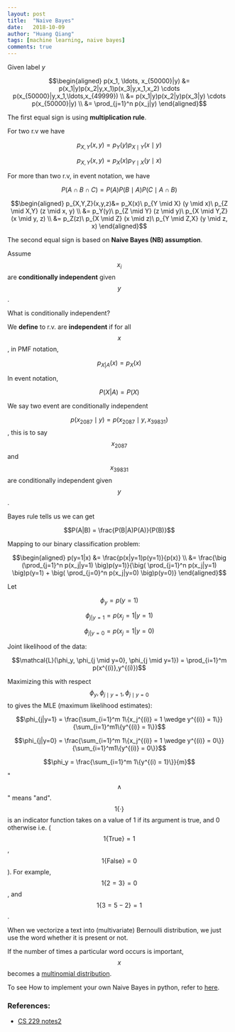 ```yaml
---
layout: post
title:  "Naive Bayes"
date:   2018-10-09
author: "Huang Qiang"
tags: [machine learning, naive bayes]
comments: true
---
```


Given label $y$

$$\begin{aligned}
p(x_1, \ldots, x_{50000}|y) &= p(x_1|y)p(x_2|y,x_1)p(x_3|y,x_1,x_2) \cdots p(x_{50000}|y,x_1,\ldots,x_{49999}) \\
&= p(x_1|y)p(x_2|y)p(x_3|y) \cdots p(x_{50000}|y) \\
&= \prod_{j=1}^n p(x_j|y)
\end{aligned}$$

The first equal sign is using **multiplication rule**.

For two r.v we have 

$$p_{X,Y}(x,y) = p_Y(y) p_{X \mid Y}(x \mid y)$$

$$p_{X,Y}(x,y) = p_X(x) p_{Y \mid X}(y \mid x)$$

For more than two r.v, in event notation, we have

$$P(A \cap B \cap C) = P(A) P(B \mid A) P(C \mid A \cap B)$$

$$\begin{aligned}
    p_{X,Y,Z}(x,y,z)&= p_X(x)\ p_{Y \mid X} (y \mid x)\ p_{Z \mid X,Y} (z \mid x, y) \\
                    &= p_Y(y)\ p_{Z \mid Y} (z \mid y)\ p_{X \mid Y,Z} (x \mid y, z) \\
                    &= p_Z(z)\ p_{X \mid Z} (x \mid z)\ p_{Y \mid Z,X} (y \mid z, x)
    \end{aligned}$$

The second equal sign is based on **Naive Bayes (NB) assumption**.

Assume $$x_i$$ are **conditionally independent** given $$y$$.

What is conditionally independent?

We **define** to r.v. are **independent** if for all $$x$$, in PMF notation,

$$p_{X|A}(x) = p_X(x)$$

In event notation,

$$P(X | A) = P(X)$$

We say two event are conditionally independent 

$$p(x_{2087} \mid y) = p(x_{2087} \mid y, x_{39831})$$, this is to say $$x_{2087}$$ and $$x_{39831}$$ are conditionally independent given $$y$$.

Bayes rule tells us we can get 

$$P(A|B) = \frac{P(B|A)P(A)}{P(B)}$$

Mapping to our binary classification problem: 

$$\begin{aligned}
p(y=1|x) &= \frac{p(x|y=1)p(y=1)}{p(x)} \\
         &= \frac{\big (\prod_{j=1}^n p(x_j|y=1) \big)p(y=1)}{\big( \prod_{j=1}^n p(x_j|y=1) \big)p(y=1) + \big( \prod_{j=0}^n p(x_j|y=0) \big)p(y=0)}
\end{aligned}$$

Let

$$\phi_y = p(y=1)$$

$$\phi_{j|y=1} = p(x_j = 1|y=1)$$

$$\phi_{j|y=0} = p(x_j = 1|y=0)$$

Joint likelihood of the data:

$$\mathcal{L}(\phi_y, \phi_{j \mid y=0}, \phi_{j \mid y=1}) = \prod_{i=1}^m p(x^{(i)},y^{(i)})$$

Maximizing this with respect $$\phi_y, \phi_{j \mid y=1}, \phi_{j \mid y=0}$$ to gives the MLE (maximum likelihood estimates):

$$\phi_{j|y=1} = \frac{\sum_{i=1}^m 1\{x_j^{(i)} = 1 \wedge y^{(i)} = 1\}}{\sum_{i=1}^m1\{y^{(i)} = 1\}}$$

$$\phi_{j|y=0} = \frac{\sum_{i=1}^m 1\{x_j^{(i)} = 1 \wedge y^{(i)} = 0\}}{\sum_{i=1}^m1\{y^{(i)} = 0\}}$$

$$\phi_y = \frac{\sum_{i=1}^m 1\{y^{(i) = 1}\}}{m}$$

"$$\wedge$$" means "and". $$1\{·\}$$ is an indicator function takes on a value of 1 if its argument is true, and 0 otherwise i.e. ($$1\{\text{True}\} = 1$$, $$1\{\text{False}\} = 0$$). For example, $$1\{2 = 3\} = 0$$, and $$1\{3 = 5 − 2\} = 1$$.

When we vectorize a text into (multivariate) Bernoulli distribution, we just use the word whether it is present or not.

If the number of times a particular word occurs is important, $$x$$ becomes a [multinomial distribution](https://newonlinecourses.science.psu.edu/stat504/node/40/).

To see How to implement your own Naive Bayes in python, refer to [here](https://github.com/nickyfoto/learn/blob/master/naive_bayes.ipynb).

### References:

- [CS 229 notes2](http://cs229.stanford.edu/notes/cs229-notes2.pdf)